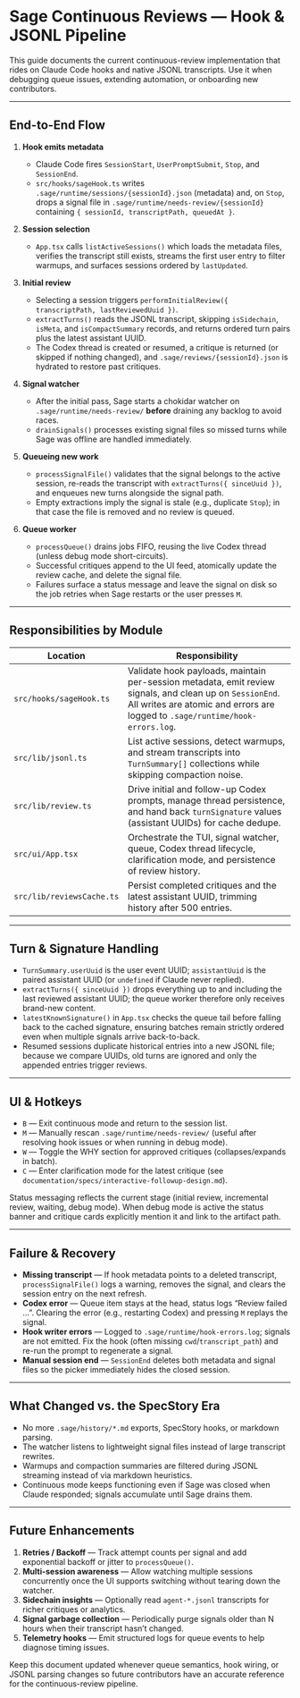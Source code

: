 # Sage Continuous Reviews — Hook & JSONL Pipeline

This guide documents the current continuous-review implementation that rides on Claude Code hooks and native JSONL transcripts. Use it when debugging queue issues, extending automation, or onboarding new contributors.

---

## End-to-End Flow

1. **Hook emits metadata**  
   - Claude Code fires `SessionStart`, `UserPromptSubmit`, `Stop`, and `SessionEnd`.  
   - `src/hooks/sageHook.ts` writes `.sage/runtime/sessions/{sessionId}.json` (metadata) and, on `Stop`, drops a signal file in `.sage/runtime/needs-review/{sessionId}` containing `{ sessionId, transcriptPath, queuedAt }`.

2. **Session selection**  
   - `App.tsx` calls `listActiveSessions()` which loads the metadata files, verifies the transcript still exists, streams the first user entry to filter warmups, and surfaces sessions ordered by `lastUpdated`.

3. **Initial review**  
   - Selecting a session triggers `performInitialReview({ transcriptPath, lastReviewedUuid })`.  
   - `extractTurns()` reads the JSONL transcript, skipping `isSidechain`, `isMeta`, and `isCompactSummary` records, and returns ordered turn pairs plus the latest assistant UUID.  
   - The Codex thread is created or resumed, a critique is returned (or skipped if nothing changed), and `.sage/reviews/{sessionId}.json` is hydrated to restore past critiques.

4. **Signal watcher**  
   - After the initial pass, Sage starts a chokidar watcher on `.sage/runtime/needs-review/` **before** draining any backlog to avoid races.  
   - `drainSignals()` processes existing signal files so missed turns while Sage was offline are handled immediately.

5. **Queueing new work**  
   - `processSignalFile()` validates that the signal belongs to the active session, re-reads the transcript with `extractTurns({ sinceUuid })`, and enqueues new turns alongside the signal path.  
   - Empty extractions imply the signal is stale (e.g., duplicate `Stop`); in that case the file is removed and no review is queued.

6. **Queue worker**  
   - `processQueue()` drains jobs FIFO, reusing the live Codex thread (unless debug mode short-circuits).  
   - Successful critiques append to the UI feed, atomically update the review cache, and delete the signal file.  
   - Failures surface a status message and leave the signal on disk so the job retries when Sage restarts or the user presses `M`.

---

## Responsibilities by Module

| Location | Responsibility |
| --- | --- |
| `src/hooks/sageHook.ts` | Validate hook payloads, maintain per-session metadata, emit review signals, and clean up on `SessionEnd`. All writes are atomic and errors are logged to `.sage/runtime/hook-errors.log`. |
| `src/lib/jsonl.ts` | List active sessions, detect warmups, and stream transcripts into `TurnSummary[]` collections while skipping compaction noise. |
| `src/lib/review.ts` | Drive initial and follow-up Codex prompts, manage thread persistence, and hand back `turnSignature` values (assistant UUIDs) for cache dedupe. |
| `src/ui/App.tsx` | Orchestrate the TUI, signal watcher, queue, Codex thread lifecycle, clarification mode, and persistence of review history. |
| `src/lib/reviewsCache.ts` | Persist completed critiques and the latest assistant UUID, trimming history after 500 entries. |

---

## Turn & Signature Handling

- `TurnSummary.userUuid` is the user event UUID; `assistantUuid` is the paired assistant UUID (or `undefined` if Claude never replied).  
- `extractTurns({ sinceUuid })` drops everything up to and including the last reviewed assistant UUID; the queue worker therefore only receives brand-new content.  
- `latestKnownSignature()` in `App.tsx` checks the queue tail before falling back to the cached signature, ensuring batches remain strictly ordered even when multiple signals arrive back-to-back.  
- Resumed sessions duplicate historical entries into a new JSONL file; because we compare UUIDs, old turns are ignored and only the appended entries trigger reviews.

---

## UI & Hotkeys

- `B` — Exit continuous mode and return to the session list.  
- `M` — Manually rescan `.sage/runtime/needs-review/` (useful after resolving hook issues or when running in debug mode).  
- `W` — Toggle the WHY section for approved critiques (collapses/expands in batch).  
- `C` — Enter clarification mode for the latest critique (see `documentation/specs/interactive-followup-design.md`).

Status messaging reflects the current stage (initial review, incremental review, waiting, debug mode). When debug mode is active the status banner and critique cards explicitly mention it and link to the artifact path.

---

## Failure & Recovery

- **Missing transcript** — If hook metadata points to a deleted transcript, `processSignalFile()` logs a warning, removes the signal, and clears the session entry on the next refresh.  
- **Codex error** — Queue item stays at the head, status logs “Review failed …”. Clearing the error (e.g., restarting Codex) and pressing `M` replays the signal.  
- **Hook writer errors** — Logged to `.sage/runtime/hook-errors.log`; signals are not emitted. Fix the hook (often missing `cwd`/`transcript_path`) and re-run the prompt to regenerate a signal.  
- **Manual session end** — `SessionEnd` deletes both metadata and signal files so the picker immediately hides the closed session.

---

## What Changed vs. the SpecStory Era

- No more `.sage/history/*.md` exports, SpecStory hooks, or markdown parsing.  
- The watcher listens to lightweight signal files instead of large transcript rewrites.  
- Warmups and compaction summaries are filtered during JSONL streaming instead of via markdown heuristics.  
- Continuous mode keeps functioning even if Sage was closed when Claude responded; signals accumulate until Sage drains them.

---

## Future Enhancements

1. **Retries / Backoff** — Track attempt counts per signal and add exponential backoff or jitter to `processQueue()`.
2. **Multi-session awareness** — Allow watching multiple sessions concurrently once the UI supports switching without tearing down the watcher.  
3. **Sidechain insights** — Optionally read `agent-*.jsonl` transcripts for richer critiques or analytics.  
4. **Signal garbage collection** — Periodically purge signals older than N hours when their transcript hasn’t changed.  
5. **Telemetry hooks** — Emit structured logs for queue events to help diagnose timing issues.

Keep this document updated whenever queue semantics, hook wiring, or JSONL parsing changes so future contributors have an accurate reference for the continuous-review pipeline.
